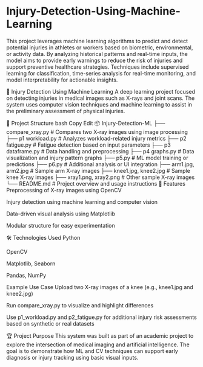 # Injury-Detection-Using-Machine-Learning
This project leverages machine learning algorithms to predict and detect potential injuries in athletes or workers based on biometric, environmental, or activity data. By analyzing historical patterns and real-time inputs, the model aims to provide early warnings to reduce the risk of injuries and support preventive healthcare strategies. Techniques include supervised learning for classification, time-series analysis for real-time monitoring, and model interpretability for actionable insights.

🩻 Injury Detection Using Machine Learning
A deep learning project focused on detecting injuries in medical images such as X-rays and joint scans. The system uses computer vision techniques and machine learning to assist in the preliminary assessment of physical injuries.

📁 Project Structure
bash
Copy
Edit
📦 Injury-Detection-ML
├── compare_xray.py         # Compares two X-ray images using image processing
├── p1 workload.py          # Analyzes workload-related injury metrics
├── p2 fatigue.py           # Fatigue detection based on input parameters
├── p3 dataframe.py         # Data handling and preprocessing
├── p4 graphs.py            # Data visualization and injury pattern graphs
├── p5.py                   # ML model training or predictions
├── p6.py                   # Additional analysis or UI integration
├── arm1.jpg, arm2.jpg      # Sample arm X-ray images
├── knee1.jpg, knee2.jpg    # Sample knee X-ray images
├── xray1.png, xray2.png    # Other sample X-ray images
└── README.md               # Project overview and usage instructions
🧠 Features
Preprocessing of X-ray images using OpenCV

Injury detection using machine learning and computer vision

Data-driven visual analysis using Matplotlib

Modular structure for easy experimentation

🛠️ Technologies Used
Python

OpenCV

Matplotlib, Seaborn

Pandas, NumPy

 Example Use Case
Upload two X-ray images of a knee (e.g., knee1.jpg and knee2.jpg)

Run compare_xray.py to visualize and highlight differences

Use p1_workload.py and p2_fatigue.py for additional injury risk assessments based on synthetic or real datasets

🏆 Project Purpose
This system was built as part of an academic project to explore the intersection of medical imaging and artificial intelligence. The goal is to demonstrate how ML and CV techniques can support early diagnosis or injury tracking using basic visual inputs.
